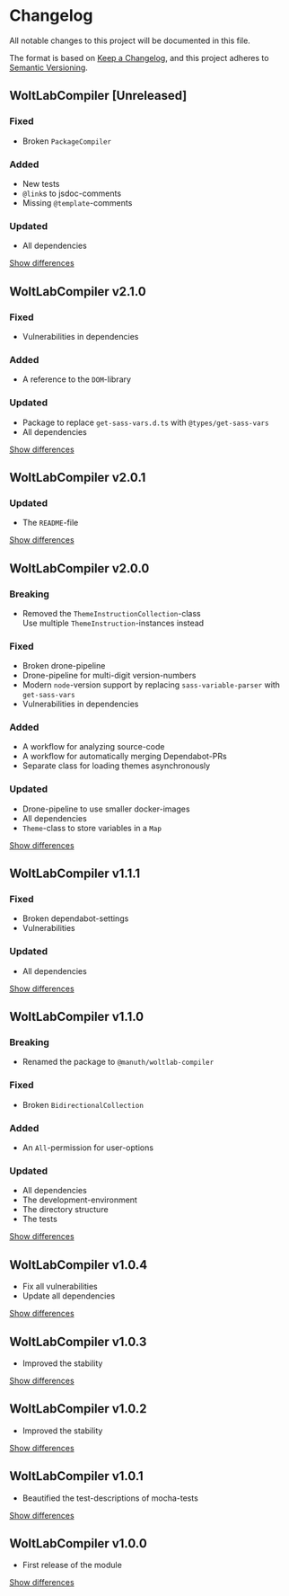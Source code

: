 # Changelog
All notable changes to this project will be documented in this file.

The format is based on [Keep a Changelog](https://keepachangelog.com/en/1.0.0/),
and this project adheres to [Semantic Versioning](https://semver.org/spec/v2.0.0.html).

## WoltLabCompiler [Unreleased]
### Fixed
  - Broken `PackageCompiler`

### Added
  - New tests
  - `@link`s to jsdoc-comments
  - Missing `@template`-comments

### Updated
  - All dependencies

[Show differences](https://github.com/manuth/WoltLabCompiler/compare/v2.1.0...dev)

## WoltLabCompiler v2.1.0
### Fixed
  - Vulnerabilities in dependencies

### Added
  - A reference to the `DOM`-library

### Updated
  - Package to replace `get-sass-vars.d.ts` with `@types/get-sass-vars`
  - All dependencies

[Show differences](https://github.com/manuth/WoltLabCompiler/compare/v2.0.1...v2.1.0)

## WoltLabCompiler v2.0.1
### Updated
  - The `README`-file

[Show differences](https://github.com/manuth/WoltLabCompiler/compare/v2.0.0...v2.0.1)

## WoltLabCompiler v2.0.0
### Breaking
  - Removed the `ThemeInstructionCollection`-class  
    Use multiple `ThemeInstruction`-instances instead

### Fixed
  - Broken drone-pipeline
  - Drone-pipeline for multi-digit version-numbers
  - Modern `node`-version support by replacing `sass-variable-parser` with `get-sass-vars`
  - Vulnerabilities in dependencies

### Added
  - A workflow for analyzing source-code
  - A workflow for automatically merging Dependabot-PRs
  - Separate class for loading themes asynchronously

### Updated
  - Drone-pipeline to use smaller docker-images
  - All dependencies
  - `Theme`-class to store variables in a `Map`

[Show differences](https://github.com/manuth/WoltLabCompiler/compare/v1.1.1...v2.0.0)

## WoltLabCompiler v1.1.1
### Fixed
  - Broken dependabot-settings
  - Vulnerabilities

### Updated
  - All dependencies

[Show differences](https://github.com/manuth/WoltLabCompiler/compare/v1.1.0...v1.1.1)

## WoltLabCompiler v1.1.0
### Breaking
  - Renamed the package to `@manuth/woltlab-compiler`
### Fixed
  - Broken `BidirectionalCollection`

### Added
  - An `All`-permission for user-options

### Updated
  - All dependencies
  - The development-environment
  - The directory structure
  - The tests

[Show differences](https://github.com/manuth/WoltLabCompiler/compare/v1.0.4...v1.1.0)

## WoltLabCompiler v1.0.4
  - Fix all vulnerabilities
  - Update all dependencies

[Show differences](https://github.com/manuth/WoltLabCompiler/compare/v1.0.3...v1.0.4)

## WoltLabCompiler v1.0.3
  - Improved the stability

[Show differences](https://github.com/manuth/WoltLabCompiler/compare/v1.0.2...v1.0.3)

## WoltLabCompiler v1.0.2
  - Improved the stability

[Show differences](https://github.com/manuth/WoltLabCompiler/compare/v1.0.1...v1.0.2)

## WoltLabCompiler v1.0.1
  - Beautified the test-descriptions of mocha-tests

[Show differences](https://github.com/manuth/WoltLabCompiler/compare/v1.0.0...v1.0.1)

## WoltLabCompiler v1.0.0
  - First release of the module

[Show differences](https://github.com/manuth/WoltLabCompiler/compare/da86209660fe5bf880a685d7b4c1c335dd6796f4...v1.0.0)
